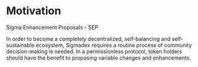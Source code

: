 # Motivation
Sigma Enhancement Proposals - SEP

In order to become a completely decentralized, self-balancing and self-sustainable ecosystem, Sigmadex requires a routine process of community decision-making is needed. In a permissionless protocol, token holders should have the benefit to proposing variable changes and enhancements.
